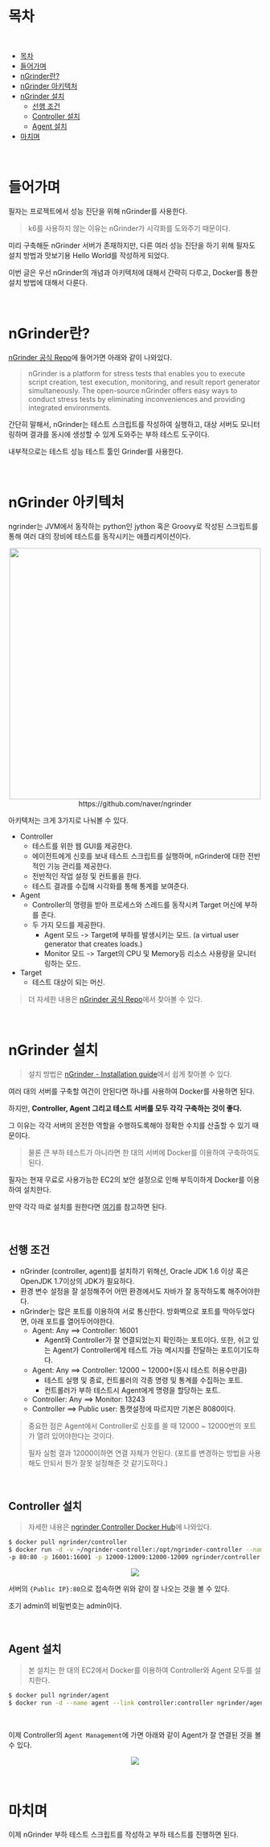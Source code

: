 # 목차

<br>

- [목차](#목차)
- [들어가며](#들어가며)
- [nGrinder란?](#ngrinder란)
- [nGrinder 아키텍처](#ngrinder-아키텍처)
- [nGrinder 설치](#ngrinder-설치)
  - [선행 조건](#선행-조건)
  - [Controller 설치](#controller-설치)
  - [Agent 설치](#agent-설치)
- [마치며](#마치며)

<br>

# 들어가며
필자는 프로젝트에서 성능 진단을 위해 nGrinder를 사용한다.
> k6를 사용하지 않는 이유는 nGrinder가 시각화를 도와주기 때문이다.

미리 구축해둔 nGrinder 서버가 존재하지만, 다른 여러 성능 진단을 하기 위해 필자도 설치 방법과 맛보기용 Hello World를 작성하게 되었다.

이번 글은 우선 nGrinder의 개념과 아키텍처에 대해서 간략히 다루고, Docker를 통한 설치 방법에 대해서 다룬다.

<br>

# nGrinder란?
[nGrinder 공식 Repo](https://github.com/naver/ngrinder)에 들어가면 아래와 같이 나와있다.

> nGrinder is a platform for stress tests that enables you to execute script creation, test execution, monitoring, and result report generator simultaneously. The open-source nGrinder offers easy ways to conduct stress tests by eliminating inconveniences and providing integrated environments.

간단히 말해서, nGrinder는 테스트 스크립트를 작성하여 실행하고, 대상 서버도 모니터링하며 결과를 동시에 생성할 수 있게 도와주는 부하 테스트 도구이다.

내부적으로는 테스트 성능 테스트 툴인 Grinder를 사용한다.

<br>

# nGrinder 아키텍처
ngrinder는 JVM에서 동작하는 python인 jython 혹은 Groovy로 작성된 스크립트를 통해 여러 대의 장비에 테스트를 동작시키는 애플리케이션이다.

<p align="center"><img src="./image/ngrinder_system_architecture.png" width="500"><br>https://github.com/naver/ngrinder</p>

아키텍처는 크게 3가지로 나눠볼 수 있다. 

* Controller
  * 테스트를 위한 웹 GUI를 제공한다.
  * 에이전트에게 신호를 보내 테스트 스크립트를 실행하며, nGrinder에 대한 전반적인 기능 관리를 제공한다.
  * 전반적인 작업 설정 및 컨트롤을 한다.
  * 테스트 결과를 수집해 시각화를 통해 통계를 보여준다.
* Agent
  * Controller의 명령을 받아 프로세스와 스레드를 동작시켜 Target 머신에 부하를 준다.
  * 두 가지 모드를 제공한다.
    * Agent 모드 -> Target에 부하를 발생시키는 모드. (a virtual user generator that creates loads.)
    * Monitor 모드 -> Target의 CPU 및 Memory등 리소스 사용량을 모니터링하는 모드.
* Target
  * 테스트 대상이 되는 머신.

> 더 자세한 내용은 [nGrinder 공식 Repo](https://github.com/naver/ngrinder)에서 찾아볼 수 있다.

<br>

# nGrinder 설치
> 설치 방법은 [nGrinder - Installation guide](https://github.com/naver/ngrinder/wiki/Installation-Guide)에서 쉽게 찾아볼 수 있다.

여러 대의 서버를 구축할 여건이 안된다면 하나를 사용하여 Docker를 사용하면 된다.

하지만, **Controller, Agent 그리고 테스트 서버를 모두 각각 구축하는 것이 좋다.** 

그 이유는 각각 서버의 온전한 역할을 수행하도록해야 정확한 수치를 산출할 수 있기 때문이다.

> 물론 큰 부하 테스트가 아니라면 한 대의 서버에 Docker를 이용하여 구축하여도 된다.

필자는 현재 무료로 사용가능한 EC2의 보안 설정으로 인해 부득이하게 Docker를 이용하여 설치한다.

만약 각각 따로 설치를 원한다면 [여기](./nGrinder%20각%20요소%20분리해서%20설치%20.md)를 참고하면 된다.

<br>

## 선행 조건
* nGrinder (controller, agent)를 설치하기 위해선, Oracle JDK 1.6 이상 혹은 OpenJDK 1.7이상의 JDK가 필요하다.
* 환경 변수 설정을 잘 설정해주어 어떤 환경에서도 자바가 잘 동작하도록 해주어야한다.
* nGrinder는 많은 포트를 이용하여 서로 통신한다. 방화벽으로 포트를 막아두었다면, 아래 포트를 열어두어야한다.
  * Agent: Any ==> Controller: 16001
    * Agent와 Controller가 잘 연결되었는지 확인하는 포트이다. 또한, 쉬고 있는 Agent가 Controller에게 테스트 가능 메시지를 전달하는 포트이기도하다.
  * Agent: Any ==> Controller: 12000 ~ 12000+(동시 테스트 허용수만큼)
    * 테스트 실행 및 종료, 컨트롤러의 각종 명령 및 통계를 수집하는 포트.
    * 컨트롤러가 부하 테스트시 Agent에게 명령을 할당하는 포트.
  * Controller: Any ==> Monitor: 13243
  * Controller ==> Public user: 톰캣설정에 따르지만 기본은 8080이다.

> 중요한 점은 Agent에서 Controller로 신호를 쏠 때 12000 ~ 12000번의 포트가 열려 있어야한다는 것이다.
> 
> 필자 실험 결과 12000이하면 연결 자체가 안된다. (포트를 변경하는 방법을 사용해도 안되서 뭔가 잘못 설정해준 것 같기도하다.)

<br>

## Controller 설치
> 자세한 내용은 [ngrinder Controller Docker Hub](https://hub.docker.com/r/ngrinder/controller/)에 나와있다.
```bash
$ docker pull ngrinder/controller
$ docker run -d -v ~/ngrinder-controller:/opt/ngrinder-controller --name controller \
-p 80:80 -p 16001:16001 -p 12000-12009:12000-12009 ngrinder/controller
```

<p align="center"><img src="./image/ngrinder_controller_installed.png"> </p>

서버의 `{Public IP}:80`으로 접속하면 위와 같이 잘 나오는 것을 볼 수 있다.

초기 admin의 비밀번호는 admin이다.

<br>

## Agent 설치
> 본 설치는 한 대의 EC2에서 Docker를 이용하여 Controller와 Agent 모두를 설치한다.
```bash
$ docker pull ngrinder/agent
$ docker run -d --name agent --link controller:controller ngrinder/agent
```

<br>

이제 Controller의 `Agent Management`에 가면 아래와 같이 Agent가 잘 연결된 것을 볼 수 있다.

<p align="center"><img src="./image/controller_agent_connected_bydocker.png"></p>

<br>

# 마치며
이제 nGrinder 부하 테스트 스크립트를 작성하고 부하 테스트를 진행하면 된다.
